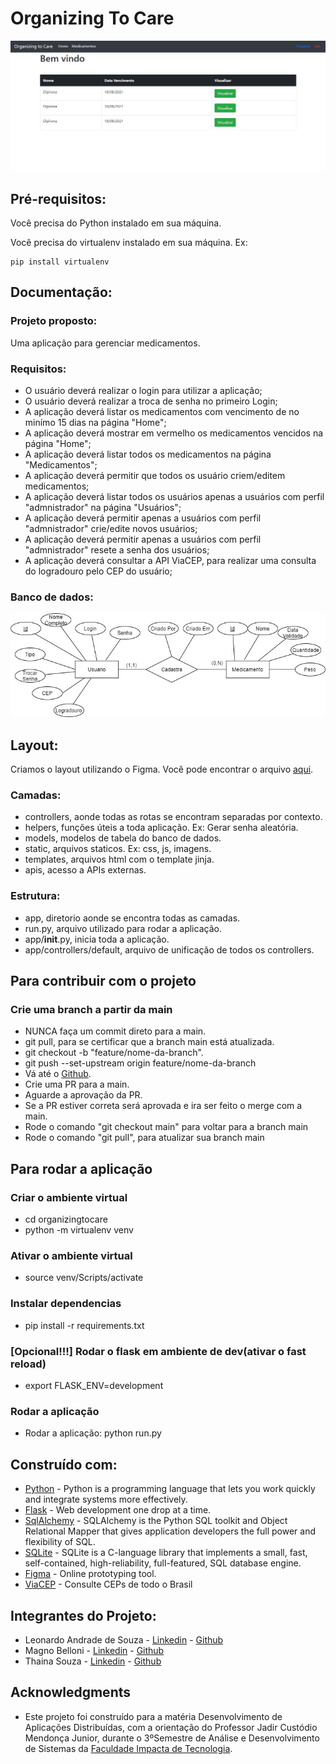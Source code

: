 # Organizing To Care

![Preview](https://github.com/MagnoBelloni/AC5-OrganizingToCare/blob/main/documentacao/Sistema.jpg)

## Pré-requisitos:

Você precisa do Python instalado em sua máquina.

Você precisa do virtualenv instalado em sua máquina. Ex:

```
pip install virtualenv
```

## Documentação:

### Projeto proposto:

Uma aplicação para gerenciar medicamentos.

### Requisitos:

- O usuário deverá realizar o login para utilizar a aplicação;
- O usuário deverá realizar a troca de senha no primeiro Login;
- A aplicação deverá listar os medicamentos com vencimento de no minímo 15 dias na página "Home";
- A aplicação deverá mostrar em vermelho os medicamentos vencidos na página "Home";
- A aplicação deverá listar todos os medicamentos na página "Medicamentos";
- A aplicação deverá permitir que todos os usuário criem/editem medicamentos;
- A aplicação deverá listar todos os usuários apenas a usuários com perfil "admnistrador" na página "Usuários";
- A aplicação deverá permitir apenas a usuários com perfil "admnistrador" crie/edite novos usuários;
- A aplicação deverá permitir apenas a usuários com perfil "admnistrador" resete a senha dos usuários;
- A aplicação deverá consultar a API ViaCEP, para realizar uma consulta do logradouro pelo CEP do usuário;

### Banco de dados:

![Preview](https://github.com/MagnoBelloni/AC5-OrganizingToCare/blob/main/documentacao/DiagramaBanco.jpg)

## Layout:

Criamos o layout utilizando o Figma. Você pode encontrar o arquivo [aqui](https://www.figma.com/file/P3XmjCFWHuon7Yrnf1urkA/AC5-Aplica%C3%A7%C3%B5es-Distribuidas?node-id=14%3A507).

### Camadas:

- controllers, aonde todas as rotas se encontram separadas por contexto.
- helpers, funções úteis a toda aplicação. Ex: Gerar senha aleatória.
- models, modelos de tabela do banco de dados.
- static, arquivos staticos. Ex: css, js, imagens.
- templates, arquivos html com o template jinja.
- apis, acesso a APIs externas.

### Estrutura:

- app, diretorio aonde se encontra todas as camadas.
- run.py, arquivo utilizado para rodar a aplicação.
- app/**init**.py, inicia toda a aplicação.
- app/controllers/default, arquivo de unificação de todos os controllers.

## Para contribuir com o projeto

### Crie uma branch a partir da main

- NUNCA faça um commit direto para a main.
- git pull, para se certificar que a branch main está atualizada.
- git checkout -b "feature/nome-da-branch".
- git push --set-upstream origin feature/nome-da-branch
- Vá até o [Github](https://github.com/MagnoBelloni/AC5-OrganizingToCare).
- Crie uma PR para a main.
- Aguarde a aprovação da PR.
- Se a PR estiver correta será aprovada e ira ser feito o merge com a main.
- Rode o comando "git checkout main" para voltar para a branch main
- Rode o comando "git pull", para atualizar sua branch main

## Para rodar a aplicação

### Criar o ambiente virtual

- cd organizingtocare
- python -m virtualenv venv

### Ativar o ambiente virtual

- source venv/Scripts/activate

### Instalar dependencias

- pip install -r requirements.txt

### [Opcional!!!] Rodar o flask em ambiente de dev(ativar o fast reload)

- export FLASK_ENV=development

### Rodar a aplicação

- Rodar a aplicação:
  python run.py

## Construído com:

- [Python](https://www.python.org/) - Python is a programming language that lets you work quickly
  and integrate systems more effectively.
- [Flask](https://flask.palletsprojects.com/en/2.0.x/) - Web development one drop at a time.
- [SqlAlchemy](https://www.sqlalchemy.org/) - SQLAlchemy is the Python SQL toolkit and Object Relational Mapper that gives application developers the full power and flexibility of SQL.
- [SQLite](https://www.sqlite.org/) - SQLite is a C-language library that implements a small, fast, self-contained, high-reliability, full-featured, SQL database engine.
- [Figma](https://figma.com/) - Online prototyping tool.
- [ViaCEP](https://viacep.com.br/) - Consulte CEPs de todo o Brasil

## Integrantes do Projeto:

- Leonardo Andrade de Souza - [Linkedin](https://www.linkedin.com/in/leoadsouza/) - [Github](https://github.com/Leoads99)
- Magno Belloni - [Linkedin](https://www.linkedin.com/in/magnobelloni/) - [Github](https://github.com/MagnoBelloni)
- Thaina Souza - [Linkedin](https://www.linkedin.com/in/thaina-souza-270585185/) - [Github](https://github.com/thainabsouza)

## Acknowledgments

- Este projeto foi construído para a matéria Desenvolvimento de Aplicações Distribuídas, com a orientação do Professor Jadir Custódio Mendonça Junior,
  durante o 3ºSemestre de Análise e Desenvolvimento de Sistemas da [Faculdade Impacta de Tecnologia](https://www.impacta.edu.br/).
